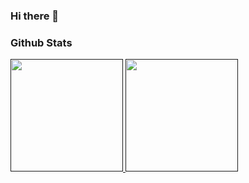 ### Hi there 👋
<h3> Github Stats</h3>

<div> 
<a href="">
  <img height="180em" src="https://github-readme-stats.vercel.app/api?username=ZeroRyper&show_icons=true&theme=radical"/>
  <img height="180em" src="[https://github-readme-stats.vercel.app/api?username=ZeroRyper&show_icons=true&theme=radical](https://github-readme-stats.vercel.app/api/top-langs/?username=ZeroRyper&hide_progress=true)"/>
  
</div>


